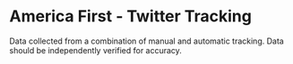 # America First - Twitter Tracking

Data collected from a combination of manual and automatic tracking.
Data should be independently verified for accuracy.

